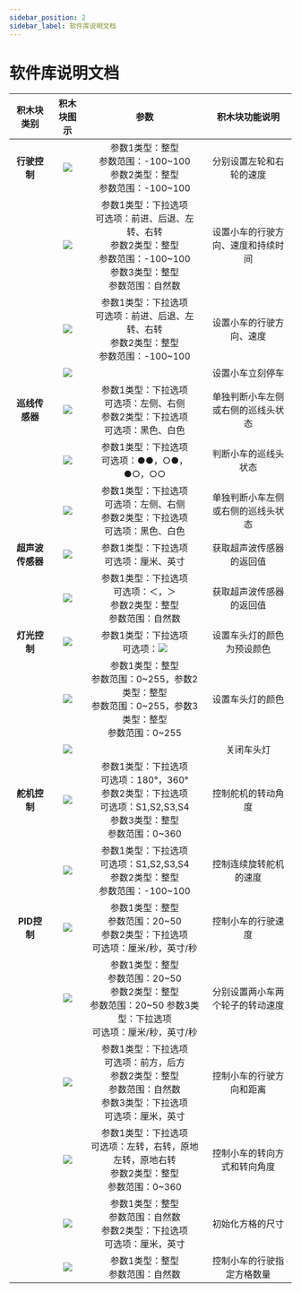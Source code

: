 ```yaml
---
sidebar_position: 2
sidebar_label: 软件库说明文档
---
```


# 软件库说明文档

| 积木块类别 | 积木块图示 | 参数 | 积木块功能说明 |
| :-: | :-: | :-: | :-: |
| **行驶控制** | ![](https://wiki-media-ef.oss-cn-hongkong.aliyuncs.com/i18n/en/docusaurus-plugin-content-docs/current/microbit/microbit-smart-car/microbit-tpbot-edu/tpbot-edu-code-01.png) | 参数1类型：整型<br />参数范围：-100~100<br />参数2类型：整型<br />参数范围：-100~100 | 分别设置左轮和右轮的速度 |
|  | ![](https://wiki-media-ef.oss-cn-hongkong.aliyuncs.com/i18n/en/docusaurus-plugin-content-docs/current/microbit/microbit-smart-car/microbit-tpbot-edu/tpbot-edu-code-02.png) | 参数1类型：下拉选项<br />可选项：前进、后退、左转、右转<br />参数2类型：整型<br />参数范围：-100~100<br />参数3类型：整型<br />参数范围：自然数 | 设置小车的行驶方向、速度和持续时间 |
|  | ![](https://wiki-media-ef.oss-cn-hongkong.aliyuncs.com/i18n/en/docusaurus-plugin-content-docs/current/microbit/microbit-smart-car/microbit-tpbot-edu/tpbot-edu-code-03.png) | 参数1类型：下拉选项<br />可选项：前进、后退、左转、右转<br />参数2类型：整型<br />参数范围：-100~100 | 设置小车的行驶方向、速度 |
|  | ![](https://wiki-media-ef.oss-cn-hongkong.aliyuncs.com/i18n/en/docusaurus-plugin-content-docs/current/microbit/microbit-smart-car/microbit-tpbot-edu/tpbot-edu-code-04.png) |  | 设置小车立刻停车 |
| **巡线传感器** | ![](https://wiki-media-ef.oss-cn-hongkong.aliyuncs.com/i18n/en/docusaurus-plugin-content-docs/current/microbit/microbit-smart-car/microbit-tpbot-edu/tpbot-edu-code-05.png) | 参数1类型：下拉选项<br />可选项：左侧、右侧<br />参数2类型：下拉选项<br />可选项：黑色、白色 | 单独判断小车左侧或右侧的巡线头状态 |
|  | ![](https://wiki-media-ef.oss-cn-hongkong.aliyuncs.com/i18n/en/docusaurus-plugin-content-docs/current/microbit/microbit-smart-car/microbit-tpbot-edu/tpbot-edu-code-06.png) | 参数1类型：下拉选项<br />可选项：●●，○●，●○，○○ | 判断小车的巡线头状态 |
|  | ![](https://wiki-media-ef.oss-cn-hongkong.aliyuncs.com/i18n/en/docusaurus-plugin-content-docs/current/microbit/microbit-smart-car/microbit-tpbot-edu/tpbot-edu-code-07.png) | 参数1类型：下拉选项<br />可选项：左侧、右侧<br />参数2类型：下拉选项<br />可选项：黑色、白色 | 单独判断小车左侧或右侧的巡线头状态 | 根据小车左侧或右侧巡线头的状态执行内部程序 |
| **超声波传感器** | ![](https://wiki-media-ef.oss-cn-hongkong.aliyuncs.com/i18n/en/docusaurus-plugin-content-docs/current/microbit/microbit-smart-car/microbit-tpbot-edu/tpbot-edu-code-08.png) | 参数1类型：下拉选项<br />可选项：厘米、英寸 | 获取超声波传感器的返回值 |
|  | ![](https://wiki-media-ef.oss-cn-hongkong.aliyuncs.com/i18n/en/docusaurus-plugin-content-docs/current/microbit/microbit-smart-car/microbit-tpbot-edu/tpbot-edu-code-09.png) | 参数1类型：下拉选项<br />可选项：＜，＞ <br />参数2类型：整型<br />参数范围：自然数 | 获取超声波传感器的返回值 |
| **灯光控制** | ![](https://wiki-media-ef.oss-cn-hongkong.aliyuncs.com/i18n/en/docusaurus-plugin-content-docs/current/microbit/microbit-smart-car/microbit-tpbot-edu/tpbot-edu-code-10.png) | 参数1类型：下拉选项<br />可选项：![](https://wiki-media-ef.oss-cn-hongkong.aliyuncs.com/i18n/en/docusaurus-plugin-content-docs/current/microbit/microbit-smart-car/microbit-tpbot-edu/tpbot-edu-code-10-01.png)  | 设置车头灯的颜色为预设颜色 |
|  | ![](https://wiki-media-ef.oss-cn-hongkong.aliyuncs.com/i18n/en/docusaurus-plugin-content-docs/current/microbit/microbit-smart-car/microbit-tpbot-edu/tpbot-edu-code-11.png) | 参数1类型：整型<br />参数范围：0~255，参数2类型：整型<br />参数范围：0~255，参数3类型：整型<br />参数范围：0~255| 设置车头灯的颜色 |
|  | ![](https://wiki-media-ef.oss-cn-hongkong.aliyuncs.com/i18n/en/docusaurus-plugin-content-docs/current/microbit/microbit-smart-car/microbit-tpbot-edu/tpbot-edu-code-12.png) | | 关闭车头灯 |
| **舵机控制** | ![](https://wiki-media-ef.oss-cn-hongkong.aliyuncs.com/i18n/en/docusaurus-plugin-content-docs/current/microbit/microbit-smart-car/microbit-tpbot-edu/tpbot-edu-code-13.png) | 参数1类型：下拉选项<br />可选项：180°，360° <br />参数2类型：下拉选项<br />可选项：S1,S2,S3,S4<br />参数3类型：整型<br />参数范围：0~360 | 控制舵机的转动角度 |
| | ![](https://wiki-media-ef.oss-cn-hongkong.aliyuncs.com/i18n/en/docusaurus-plugin-content-docs/current/microbit/microbit-smart-car/microbit-tpbot-edu/tpbot-edu-code-14.png) | 参数1类型：下拉选项<br />可选项：S1,S2,S3,S4<br />参数2类型：整型<br />参数范围：-100~100 | 控制连续旋转舵机的速度 |
| **PID控制** | ![](https://wiki-media-ef.oss-cn-hongkong.aliyuncs.com/i18n/en/docusaurus-plugin-content-docs/current/microbit/microbit-smart-car/microbit-tpbot-edu/tpbot-edu-code-15.png) | 参数1类型：整型<br />参数范围：20~50 <br />参数2类型：下拉选项<br />可选项：厘米/秒，英寸/秒| 控制小车的行驶速度 |
| | ![](https://wiki-media-ef.oss-cn-hongkong.aliyuncs.com/i18n/en/docusaurus-plugin-content-docs/current/microbit/microbit-smart-car/microbit-tpbot-edu/tpbot-edu-code-16.png) | 参数1类型：整型<br />参数范围：20~50<br />参数2类型：整型<br />参数范围：20~50 参数3类型：下拉选项<br />可选项：厘米/秒，英寸/秒 | 分别设置两小车两个轮子的转动速度 |
| | ![](https://wiki-media-ef.oss-cn-hongkong.aliyuncs.com/i18n/en/docusaurus-plugin-content-docs/current/microbit/microbit-smart-car/microbit-tpbot-edu/tpbot-edu-code-17.png) | 参数1类型：下拉选项<br />可选项：前方，后方<br />参数2类型：整型<br />参数范围：自然数<br />参数3类型：下拉选项<br />可选项：厘米，英寸  | 控制小车的行驶方向和距离 |
| | ![](https://wiki-media-ef.oss-cn-hongkong.aliyuncs.com/i18n/en/docusaurus-plugin-content-docs/current/microbit/microbit-smart-car/microbit-tpbot-edu/tpbot-edu-code-18.png) | 参数1类型：下拉选项<br />可选项：左转，右转，原地左转，原地右转<br />参数2类型：整型<br />参数范围：0~360  | 控制小车的转向方式和转向角度 |
| | ![](https://wiki-media-ef.oss-cn-hongkong.aliyuncs.com/i18n/en/docusaurus-plugin-content-docs/current/microbit/microbit-smart-car/microbit-tpbot-edu/tpbot-edu-code-19.png) | 参数1类型：整型<br />参数范围：自然数<br />参数2类型：下拉选项<br />可选项：厘米，英寸 | 初始化方格的尺寸 |
| | ![](https://wiki-media-ef.oss-cn-hongkong.aliyuncs.com/i18n/en/docusaurus-plugin-content-docs/current/microbit/microbit-smart-car/microbit-tpbot-edu/tpbot-edu-code-20.png) | 参数1类型：整型<br />参数范围：自然数 | 控制小车的行驶指定方格数量 |
